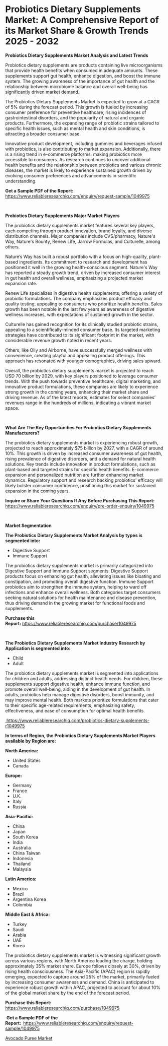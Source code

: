 <p><h1>Probiotics Dietary Supplements Market: A Comprehensive Report of its Market Share & Growth Trends 2025 - 2032</h1></p><p><strong>Probiotics Dietary Supplements Market Analysis and Latest Trends</strong></p>
<p><p>Probiotics dietary supplements are products containing live microorganisms that provide health benefits when consumed in adequate amounts. These supplements support gut health, enhance digestion, and boost the immune system. The growing awareness of the importance of gut health and the relationship between microbiome balance and overall well-being has significantly driven market demand.</p><p>The Probiotics Dietary Supplements Market is expected to grow at a CAGR of 5% during the forecast period. This growth is fueled by increasing consumer preference for preventive healthcare, rising incidences of gastrointestinal disorders, and the popularity of natural and organic products. Furthermore, the expanding range of probiotic strains tailored to specific health issues, such as mental health and skin conditions, is attracting a broader consumer base.</p><p>Innovative product development, including gummies and beverages infused with probiotics, is also contributing to market expansion. Additionally, there is a rising trend in e-commerce platforms, making probiotics more accessible to consumers. As research continues to uncover additional health benefits and the relationship between probiotics and various chronic diseases, the market is likely to experience sustained growth driven by evolving consumer preferences and advancements in scientific understanding.</p></p>
<p><strong>Get a Sample PDF of the Report:&nbsp;</strong> <a href="https://www.reliableresearchiq.com/enquiry/request-sample/1049975?utm_campaign=3139&utm_medium=2&utm_source=Github&utm_content=ia&utm_term=07042025&utm_id=probiotics-dietary-supplements">https://www.reliableresearchiq.com/enquiry/request-sample/1049975</a></p>
<p>&nbsp;</p>
<p><strong>Probiotics Dietary Supplements Major Market Players</strong></p>
<p><p>The probiotics dietary supplements market features several key players, each competing through product innovation, brand loyalty, and diverse distribution channels. Major companies include CVS/pharmacy, Nature's Way, Nature's Bounty, Renew Life, Jarrow Formulas, and Culturelle, among others.</p><p>Nature’s Way has built a robust portfolio with a focus on high-quality, plant-based ingredients. Its commitment to research and development has positioned it well in the growing health-conscious segment. Nature's Way has reported a steady growth trend, driven by increased consumer interest in gut health and overall wellness, emphasizing a projected market expansion rate.</p><p>Renew Life specializes in digestive health supplements, offering a variety of probiotic formulations. The company emphasizes product efficacy and quality testing, appealing to consumers who prioritize health benefits. Sales growth has been notable in the last few years as awareness of digestive wellness increases, with expectations of sustained growth in the sector.</p><p>Culturelle has gained recognition for its clinically studied probiotic strains, appealing to a scientifically-minded consumer base. Its targeted marketing strategies have contributed to its significant footprint in the market, with considerable revenue growth noted in recent years.</p><p>Others, like Olly and Airborne, have successfully merged wellness with convenience, creating playful and appealing product offerings. This approach has resonated with younger demographics, driving sales upward.</p><p>Overall, the probiotics dietary supplements market is projected to reach USD 70 billion by 2029, with key players positioned to leverage consumer trends. With the push towards preventive healthcare, digital marketing, and innovative product formulations, these companies are likely to experience strong growth in the coming years, enhancing their market share and driving revenue. As of the latest reports, estimates for select companies’ revenues range in the hundreds of millions, indicating a vibrant market space.</p></p>
<p>&nbsp;</p>
<p><strong>What Are The Key Opportunities For Probiotics Dietary Supplements Manufacturers?</strong></p>
<p><p>The probiotics dietary supplements market is experiencing robust growth, projected to reach approximately $75 billion by 2027, with a CAGR of around 10%. This growth is driven by increased consumer awareness of gut health, rising prevalence of digestive disorders, and a demand for natural health solutions. Key trends include innovation in product formulations, such as plant-based and targeted strains for specific health benefits. E-commerce expansion and personalized nutrition are further enhancing market dynamics. Regulatory support and research backing probiotics' efficacy will likely bolster consumer confidence, positioning this market for sustained expansion in the coming years.</p></p>
<p><strong>Inquire or Share Your Questions If Any Before Purchasing This Report:</strong> <a href="https://www.reliableresearchiq.com/enquiry/pre-order-enquiry/1049975?utm_campaign=3139&utm_medium=2&utm_source=Github&utm_content=ia&utm_term=07042025&utm_id=probiotics-dietary-supplements">https://www.reliableresearchiq.com/enquiry/pre-order-enquiry/1049975</a></p>
<p>&nbsp;</p>
<p><strong>Market Segmentation</strong></p>
<p><strong>The Probiotics Dietary Supplements Market Analysis by types is segmented into:</strong></p>
<p><ul><li>Digestive Support</li><li>Immune Support</li></ul></p>
<p><p>The probiotics dietary supplements market is primarily categorized into Digestive Support and Immune Support segments. Digestive Support products focus on enhancing gut health, alleviating issues like bloating and constipation, and promoting overall digestive function. Immune Support probiotics aim to strengthen the immune system, helping to ward off infections and enhance overall wellness. Both categories target consumers seeking natural solutions for health maintenance and disease prevention, thus driving demand in the growing market for functional foods and supplements.</p></p>
<p><strong>Purchase this Report:&nbsp;</strong><a href="https://www.reliableresearchiq.com/purchase/1049975?utm_campaign=3139&utm_medium=2&utm_source=Github&utm_content=ia&utm_term=07042025&utm_id=probiotics-dietary-supplements">https://www.reliableresearchiq.com/purchase/1049975</a></p>
<p>&nbsp;</p>
<p><strong>The Probiotics Dietary Supplements Market Industry Research by Application is segmented into:</strong></p>
<p><ul><li>Child</li><li>Adult</li></ul></p>
<p><p>The probiotics dietary supplements market is segmented into applications for children and adults, addressing distinct health needs. For children, these supplements support digestive health, enhance immune function, and promote overall well-being, aiding in the development of gut health. In adults, probiotics help manage digestive disorders, boost immunity, and may improve mental health. Both markets prioritize formulations that cater to their specific age-related requirements, emphasizing safety, effectiveness, and ease of consumption for optimal health benefits.</p></p>
<p><a href="https://www.reliableresearchiq.com/probiotics-dietary-supplements-r1049975?utm_campaign=3139&utm_medium=2&utm_source=Github&utm_content=ia&utm_term=07042025&utm_id=probiotics-dietary-supplements">&nbsp;https://www.reliableresearchiq.com/probiotics-dietary-supplements-r1049975</a></p>
<p><strong>In terms of Region, the Probiotics Dietary Supplements Market Players available by Region are:</strong></p>
<p>
    <p> <strong> North America: </strong>
        <ul>
            <li>United States</li>
            <li>Canada</li>
        </ul>
        </p> 
    <p> <strong> Europe: </strong>
        <ul>
            <li>Germany</li>
            <li>France</li>
            <li>U.K.</li>
            <li>Italy</li>
            <li>Russia</li>
        </ul>
        </p> 
    <p> <strong> Asia-Pacific: </strong>
        <ul>
            <li>China</li>
            <li>Japan</li>
            <li>South Korea</li>
            <li>India</li>
            <li>Australia</li>
            <li>China Taiwan</li>
            <li>Indonesia</li>
            <li>Thailand</li>
            <li>Malaysia</li>
        </ul>
        </p> 
    <p> <strong> Latin America: </strong>
        <ul>
            <li>Mexico</li>
            <li>Brazil</li>
            <li>Argentina Korea</li>
            <li>Colombia</li>
        </ul>
        </p> 
    <p> <strong> Middle East & Africa: </strong>
        <ul>
            <li>Turkey</li>
            <li>Saudi</li>
            <li>Arabia</li>
            <li>UAE</li>
            <li>Korea</li>
        </ul>
    </p>
    </p>
<p><p>The probiotics dietary supplements market is witnessing significant growth across various regions, with North America leading the charge, holding approximately 35% market share. Europe follows closely at 30%, driven by rising health consciousness. The Asia-Pacific (APAC) region is rapidly emerging, expected to capture around 25% of the market, primarily fueled by increasing consumer awareness and demand. China is anticipated to experience robust growth within APAC, projected to account for about 10% of the global market share by the end of the forecast period.</p></p>
<p><strong>Purchase this Report: </strong><a href="https://www.reliableresearchiq.com/purchase/1049975?utm_campaign=3139&utm_medium=2&utm_source=Github&utm_content=ia&utm_term=07042025&utm_id=probiotics-dietary-supplements">https://www.reliableresearchiq.com/purchase/1049975</a></p>
<p>&nbsp;<strong>Get a Sample PDF of the Report:&nbsp;&nbsp;</strong><a href="https://www.reliableresearchiq.com/enquiry/request-sample/1049975?utm_campaign=3139&utm_medium=2&utm_source=Github&utm_content=ia&utm_term=07042025&utm_id=probiotics-dietary-supplements">https://www.reliableresearchiq.com/enquiry/request-sample/1049975</a></p>
<p><strong></strong></p>
<p><p><a href="https://github.com/ziwersekos/Market-Research-Report-List-1/blob/main/avocado-puree-market.md?utm_campaign=3139&utm_medium=2&utm_source=Github&utm_content=ia&utm_term=07042025&utm_id=probiotics-dietary-supplements">Avocado Puree Market</a></p></p>